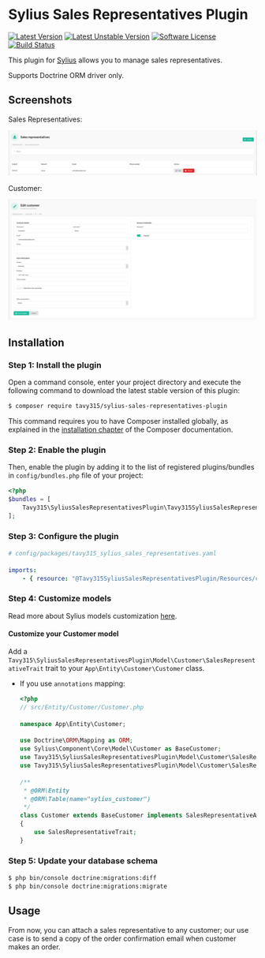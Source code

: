 # Sylius Sales Representatives Plugin

[![Latest Version][ico-version]][link-packagist]
[![Latest Unstable Version][ico-unstable-version]][link-packagist]
[![Software License][ico-license]](LICENSE)
[![Build Status][ico-github-actions]][link-github-actions]

This plugin for [Sylius](https://sylius.com/) allows you to manage sales representatives.

Supports Doctrine ORM driver only.

## Screenshots

Sales Representatives:

![Screenshot showing admin sales representatives](docs/images/admin-sales-representative-index.png)

Customer:

![Screenshot showing admin customer](docs/images/admin-customer-edit.png)

## Installation

### Step 1: Install the plugin

Open a command console, enter your project directory and execute the following command to download the latest stable version of this plugin:

```bash
$ composer require tavy315/sylius-sales-representatives-plugin
```

This command requires you to have Composer installed globally, as explained in the [installation chapter](https://getcomposer.org/doc/00-intro.md) of the Composer documentation.

### Step 2: Enable the plugin

Then, enable the plugin by adding it to the list of registered plugins/bundles in `config/bundles.php` file of your project:

```php
<?php
$bundles = [
    Tavy315\SyliusSalesRepresentativesPlugin\Tavy315SyliusSalesRepresentativesPlugin::class => ['all' => true],
];
```

### Step 3: Configure the plugin
```yaml
# config/packages/tavy315_sylius_sales_representatives.yaml

imports:
    - { resource: "@Tavy315SyliusSalesRepresentativesPlugin/Resources/config/app/config.yaml" }
```

### Step 4: Customize models

Read more about Sylius models customization [here](https://docs.sylius.com/en/latest/customization/model.html).

#### Customize your Customer model

Add a `Tavy315\SyliusSalesRepresentativesPlugin\Model\Customer\SalesRepresentativeTrait` trait to your `App\Entity\Customer\Customer` class.

- If you use `annotations` mapping:

    ```php
    <?php 
    // src/Entity/Customer/Customer.php
    
    namespace App\Entity\Customer;

    use Doctrine\ORM\Mapping as ORM;
    use Sylius\Component\Core\Model\Customer as BaseCustomer;
    use Tavy315\SyliusSalesRepresentativesPlugin\Model\Customer\SalesRepresentativeAwareInterface;
    use Tavy315\SyliusSalesRepresentativesPlugin\Model\Customer\SalesRepresentativeTrait;
      
    /**
     * @ORM\Entity
     * @ORM\Table(name="sylius_customer")
     */
    class Customer extends BaseCustomer implements SalesRepresentativeAwareInterface
    {
        use SalesRepresentativeTrait;
    }
    ```

### Step 5: Update your database schema

```bash
$ php bin/console doctrine:migrations:diff
$ php bin/console doctrine:migrations:migrate
```
 
## Usage

From now, you can attach a sales representative to any customer; our use case is to send a copy of the order confirmation email when customer makes an order.

[ico-version]: https://poser.pugx.org/tavy315/sylius-sales-representatives-plugin/v/stable
[ico-unstable-version]: https://poser.pugx.org/tavy315/sylius-sales-representatives-plugin/v/unstable
[ico-license]: https://poser.pugx.org/tavy315/sylius-sales-representatives-plugin/license
[ico-github-actions]: https://github.com/tavy315/SyliusSalesRepresentativesPlugin/workflows/build/badge.svg
[ico-code-quality]: https://img.shields.io/scrutinizer/g/tavy315/SyliusSalesRepresentativesPlugin.svg

[link-packagist]: https://packagist.org/packages/tavy315/sylius-sales-representatives-plugin
[link-github-actions]: https://github.com/tavy315/SyliusSalesRepresentativesPlugin/actions
